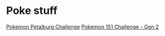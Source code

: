 # Poke stuff
[Pokemon Petalburg Challenge](poke-stuff/petalburg-challenge.md)
[Pokemon 151 Challenge - Gen 2](poke-stuff/151-challnege-gen2.md)
